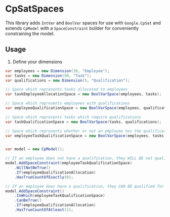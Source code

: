 ﻿# CpSatSpaces

This library adds `IntVar` and `BoolVar` spaces for use with `Google.CpSat` and extends `CpModel` with 
a `SpaceConstraint` builder for conveniently constraining the model.

## Usage

1. Define your dimensions
```csharp
var employees = new Dimension(10, "Employee");
var tasks = new Dimension(50, "Task");
var qualifications = new Dimension(5, "Qualification");

// Space which represents tasks allocated to employees
var taskEmployeeAllocationSpace = new BoolVarSpace(employees, tasks);

// Space which represents employees with qualifications
var employeeQualificationSpace = new BoolVarSpace(employees, qualifications);

// Space which represents tasks which require qualifications
var taskQualificationSpace = new BoolVarSpace(tasks, qualifications);

// Space which represents whether or not an employee has the qualifications for a task
var employeeTaskQualificationSpace = new BoolVarSpace(employees, tasks, qualifications);


var model = new CpModel();

// If an employee does not have a qualification, they WILL BE not qualified for the task
model.AddSpaceConstraint(employeeTaskQualificationSpace)
    .WillNotBeTrue()
    .If(employeeQualificationAllocation)
    .HasTrueCountOfExactly(0);

// If an employee does have a qualification, they CAN BE qualified for the task
model.AddSpaceConstraint()
    .InWhich(employeeTaskQualificationSpace)
    .CanBeTrue()
    .If(employeeQualificationAllocation)
    .HasTrueCountOfAtleast(1);
```
